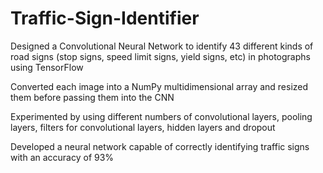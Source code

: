 # Traffic-Sign-Identifier
Designed a Convolutional Neural Network to identify 43 different kinds of road signs (stop signs, speed limit signs, yield signs, etc) in photographs 
using TensorFlow

Converted each image into a NumPy multidimensional array and resized them before passing them into the CNN

Experimented by using different numbers of convolutional layers, pooling layers, filters for convolutional layers, hidden layers and dropout

Developed a neural network capable of correctly identifying traffic signs with an accuracy of 93%
